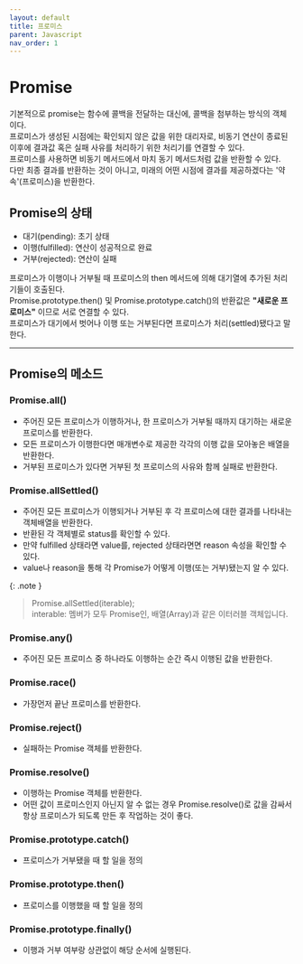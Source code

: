 ```yaml
---
layout: default
title: 프로미스
parent: Javascript
nav_order: 1
---
```


# Promise
기본적으로 promise는 함수에 콜백을 전달하는 대신에, 콜백을 첨부하는 방식의 객체이다.  
프로미스가 생성된 시점에는 확인되지 않은 값을 위한 대리자로, 비동기 연산이 종료된 이후에 결과값 혹은 실패 사유를 처리하기 위한 처리기를 연결할 수 있다.  
프로미스를 사용하면 비동기 메서드에서 마치 동기 메서드처럼 값을 반환할 수 있다.  
다만 최종 결과를 반환하는 것이 아니고, 미래의 어떤 시점에 결과를 제공하겠다는 '약속'(프로미스)을 반환한다.

## Promise의 상태
- 대기(pending): 초기 상태
- 이행(fulfilled): 연산이 성공적으로 완료
- 거부(rejected): 연산이 실패

프로미스가 이행이나 거부될 때 프로미스의 then 메서드에 의해 대기열에 추가된 처리기들이 호출된다.  
Promise.prototype.then() 및 Promise.prototype.catch()의 반환값은 **"새로운 프로미스"** 이므로 서로 연결할 수 있다.  
프로미스가 대기에서 벗어나 이행 또는 거부된다면 프로미스가 처리(settled)됐다고 말한다.

---

## Promise의 메소드

### Promise.all()
- 주어진 모든 프로미스가 이행하거나, 한 프로미스가 거부될 때까지 대기하는 새로운 프로미스를 반환한다.
- 모든 프로미스가 이행한다면 매개변수로 제공한 각각의 이행 값을 모아놓은 배열을 반환한다.
- 거부된 프로미스가 있다면 거부된 첫 프로미스의 사유와 함께 실패로 반환한다.

### Promise.allSettled()
- 주어진 모든 프로미스가 이행되거나 거부된 후 각 프로미스에 대한 결과를 나타내는 객체배열을 반환한다.
- 반환된 각 객체별로 status를 확인할 수 있다.
- 만약 fulfilled 상태라면 value를, rejected 상태라면면 reason 속성을 확인할 수 있다.
- value나 reason을 통해 각 Promise가 어떻게 이행(또는 거부)됐는지 알 수 있다.

{: .note }
> Promise.allSettled(iterable);   
> interable: 멤버가 모두 Promise인, 배열(Array)과 같은 이터러블 객체입니다.

### Promise.any()
- 주어진 모든 프로미스 중 하나라도 이행하는 순간 즉시 이행된 값을 반환한다.

### Promise.race()
- 가장먼저 끝난 프로미스를 반환한다.

### Promise.reject()
- 실패하는 Promise 객체를 반환한다.

### Promise.resolve()
- 이행하는 Promise 객체를 반환한다.
- 어떤 값이 프로미스인지 아닌지 알 수 없는 경우 Promise.resolve()로 값을 감싸서 항상 프로미스가 되도록 만든 후 작업하는 것이 좋다.

### Promise.prototype.catch()
- 프로미스가 거부됐을 때 할 일을 정의

### Promise.prototype.then()
- 프로미스를 이행했을 때 할 일을 정의

### Promise.prototype.finally()
- 이행과 거부 여부랑 상관없이 해당 순서에 실행된다.

